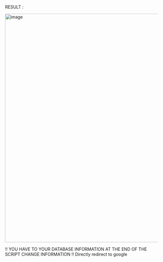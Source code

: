 RESULT :

<img width="755" alt="image" src="https://github.com/HazeLdevgggg/doxer/assets/105066838/86357af3-b7af-493d-aaef-c6afa08c5fbf">

!! YOU HAVE TO YOUR DATABASE INFORMATION AT THE END OF THE SCRIPT CHANGE INFORMATION !!
Directly redirect to google
